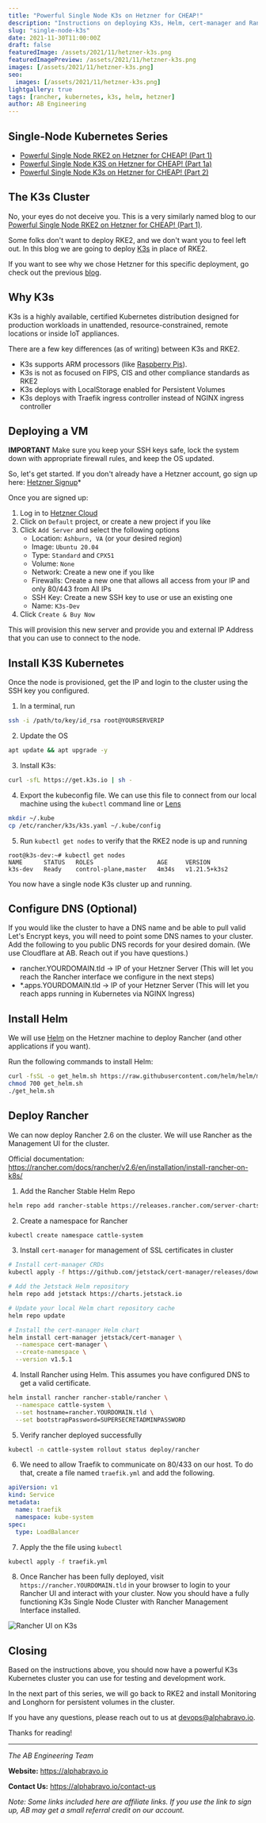 ```yaml
---
title: "Powerful Single Node K3s on Hetzner for CHEAP!"
description: "Instructions on deploying K3s, Helm, cert-manager and Rancher on a single node Hetzner server."
slug: "single-node-k3s"
date: 2021-11-30T11:00:00Z
draft: false
featuredImage: /assets/2021/11/hetzner-k3s.png
featuredImagePreview: /assets/2021/11/hetzner-k3s.png
images: [/assets/2021/11/hetzner-k3s.png]
seo:
  images: [/assets/2021/11/hetzner-k3s.png]
lightgallery: true
tags: [rancher, kubernetes, k3s, helm, hetzner]
author: AB Engineering
---
```

<!--more-->
## Single-Node Kubernetes Series

- [Powerful Single Node RKE2 on Hetzner for CHEAP! (Part 1)](https://blog.alphabravo.io/posts/2021/single-node-rke2-pt1/)
- [Powerful Single Node K3S on Hetzner for CHEAP! (Part 1a)](https://blog.alphabravo.io/posts/2021/single-node-k3s/)
- [Powerful Single Node K3s on Hetzner for CHEAP! (Part 2)](https://blog.alphabravo.io/posts/2021/single-node-rke2-pt2/)

## The K3s Cluster

No, your eyes do not deceive you. This is a very similarly named blog to our [Powerful Single Node RKE2 on Hetzner for CHEAP! (Part 1)](https://blog.alphabravo.io/posts/2021/single-node-rke2-pt1/). 

Some folks don't want to deploy RKE2, and we don't want you to feel left out. In this blog we are going to deploy [K3s](https://k3s.io) in place of RKE2.

If you want to see why we chose Hetzner for this specific deployment, go check out the previous [blog](https://blog.alphabravo.io/posts/2021/single-node-rke2-pt1/).

## Why K3s

K3s is a highly available, certified Kubernetes distribution designed for production workloads in unattended, resource-constrained, remote locations or inside IoT appliances.

There are a few key differences (as of writing) between K3s and RKE2.

- K3s supports ARM processors (like [Raspberry Pis](https://www.raspberrypi.com/)).
- K3s is not as focused on FIPS, CIS and other compliance standards as RKE2
- K3s deploys with LocalStorage enabled for Persistent Volumes
- K3s deploys with Traefik ingress controller instead of NGINX ingress controller

## Deploying a VM

**IMPORTANT** Make sure you keep your SSH keys safe, lock the system down with appropriate firewall rules, and keep the OS updated.

So, let's get started. If you don't already have a Hetzner account, go sign up here: [Hetzner Signup](https://hetzner.cloud/?ref=JRGtolHM4Qdb)* 

Once you are signed up:

1. Log in to [Hetzner Cloud](https://accounts.hetzner.com/login)
2. Click on `Default` project, or create a new project if you like
3. Click `Add Server` and select the following options
    - Location: `Ashburn, VA` (or your desired region)
    - Image: `Ubuntu 20.04`
    - Type: `Standard` and `CPX51`
    - Volume: `None`
    - Network: Create a new one if you like
    - Firewalls: Create a new one that allows all access from your IP and only 80/443 from All IPs
    - SSH Key: Create a new SSH key to use or use an existing one
    - Name: `K3s-Dev`
4. Click `Create & Buy Now`

This will provision this new server and provide you and external IP Address that you can use to connect to the node.

## Install K3S Kubernetes

Once the node is provisioned, get the IP and login to the cluster using the SSH key you configured.

1. In a terminal, run 
```bash 
ssh -i /path/to/key/id_rsa root@YOURSERVERIP
```
2. Update the OS 
```bash
apt update && apt upgrade -y
```
3. Install K3s:
```bash
curl -sfL https://get.k3s.io | sh -
```
4. Export the kubeconfig file. We can use this file to connect from our local machine using the `kubectl` command line or [Lens](https://k8slens.dev/)
```bash
mkdir ~/.kube
cp /etc/rancher/k3s/k3s.yaml ~/.kube/config
```
5. Run `kubectl get nodes` to verify that the RKE2 node is up and running
```
root@k3s-dev:~# kubectl get nodes
NAME      STATUS   ROLES                  AGE     VERSION
k3s-dev   Ready    control-plane,master   4m34s   v1.21.5+k3s2
```

You now have a single node K3s cluster up and running.

## Configure DNS (Optional)

If you would like the cluster to have a DNS name and be able to pull valid Let's Encrypt keys, you will need to point some DNS names to your cluster. Add the following to you public DNS records for your desired domain. (We use Cloudflare at AB. Reach out if you have questions.)

- rancher.YOURDOMAIN.tld -> IP of your Hetzner Server (This will let you reach the Rancher interface we configure in the next steps)
- *.apps.YOURDOMAIN.tld -> IP of your Hetzner Server (This will let you reach apps running in Kubernetes via NGINX Ingress)

## Install Helm

We will use [Helm](https://helm.sh/) on the Hetzner machine to deploy Rancher (and other applications if you want). 

Run the following commands to install Helm:
```bash
curl -fsSL -o get_helm.sh https://raw.githubusercontent.com/helm/helm/main/scripts/get-helm-3
chmod 700 get_helm.sh
./get_helm.sh
```

## Deploy Rancher

We can now deploy Rancher 2.6 on the cluster. We will use Rancher as the Management UI for the cluster.

Official documentation: https://rancher.com/docs/rancher/v2.6/en/installation/install-rancher-on-k8s/

1. Add the Rancher Stable Helm Repo
```bash
helm repo add rancher-stable https://releases.rancher.com/server-charts/stable
```

2. Create a namespace for Rancher
```bash
kubectl create namespace cattle-system
```

3. Install `cert-manager` for management of SSL certificates in cluster
```bash
# Install cert-manager CRDs
kubectl apply -f https://github.com/jetstack/cert-manager/releases/download/v1.5.1/cert-manager.crds.yaml

# Add the Jetstack Helm repository
helm repo add jetstack https://charts.jetstack.io

# Update your local Helm chart repository cache
helm repo update

# Install the cert-manager Helm chart
helm install cert-manager jetstack/cert-manager \
  --namespace cert-manager \
  --create-namespace \
  --version v1.5.1
```

4. Install Rancher using Helm. This assumes you have configured DNS to get a valid certificate.
```bash
helm install rancher rancher-stable/rancher \
  --namespace cattle-system \
  --set hostname=rancher.YOURDOMAIN.tld \
  --set bootstrapPassword=SUPERSECRETADMINPASSWORD
```

5. Verify rancher deployed successfully
```bash
kubectl -n cattle-system rollout status deploy/rancher
```

6. We need to allow Traefik to communicate on 80/433 on our host. To do that, create a file named `traefik.yml` and add the following.
```yaml
apiVersion: v1
kind: Service
metadata:
  name: traefik
  namespace: kube-system
spec:
  type: LoadBalancer
```

7. Apply the the file using `kubectl`
```bash
kubectl apply -f traefik.yml
```

8. Once Rancher has been fully deployed, visit `https://rancher.YOURDOMAIN.tld` in your browser to login to your Rancher UI and interact with your cluster. Now you should have a fully functioning K3s Single Node Cluster with Rancher Management Interface installed.

![](/assets/11-30-k3s-rancher-ui.png "Rancher UI on K3s")

## Closing

Based on the instructions above, you should now have a powerful K3s Kubernetes cluster you can use for testing and development work. 

In the next part of this series, we will go back to RKE2 and install Monitoring and Longhorn for persistent volumes in the cluster.

If you have any questions, please reach out to us at devops@alphabravo.io.

Thanks for reading!

---

*The AB Engineering Team*

**Website:** https://alphabravo.io

**Contact Us:** https://alphabravo.io/contact-us

*Note: Some links included here are affiliate links. If you use the link to sign up, AB may get a small referral credit on our account.*